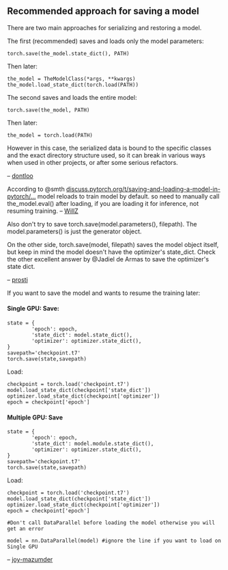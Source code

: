 ## Recommended approach for saving a model

There are two main approaches for serializing and restoring a model.

The first (recommended) saves and loads only the model parameters:

```
torch.save(the_model.state_dict(), PATH)
```

Then later:

```
the_model = TheModelClass(*args, **kwargs)
the_model.load_state_dict(torch.load(PATH))
```

The second saves and loads the entire model:

```
torch.save(the_model, PATH)
```

Then later:

```
the_model = torch.load(PATH)
```

However in this case, the serialized data is bound to the specific classes and the exact directory structure used, so it can break in various ways when used in other projects, or after some serious refactors.

– [dontloo](https://stackoverflow.com/users/3041068/dontloo)

According to @smth [discuss.pytorch.org/t/saving-and-loading-a-model-in-pytorch/…](https://discuss.pytorch.org/t/saving-and-loading-a-model-in-pytorch/2610/7) model reloads to train model by default. so need to manually call the_model.eval() after loading, if you are loading it for inference, not resuming training. – [WillZ](https://stackoverflow.com/users/3123992/willz)

Also don't try to save torch.save(model.parameters(), filepath). The model.parameters() is just the generator object.

On the other side, torch.save(model, filepath) saves the model object itself, but keep in mind the model doesn't have the optimizer's state_dict. Check the other excellent answer by @Jadiel de Armas to save the optimizer's state dict.

– [prosti](https://stackoverflow.com/users/5884955/prosti)




If you want to save the model and wants to resume the training later:

#### Single GPU: Save:

```
state = {
        'epoch': epoch,
        'state_dict': model.state_dict(),
        'optimizer': optimizer.state_dict(),
}
savepath='checkpoint.t7'
torch.save(state,savepath)
```

Load:

```
checkpoint = torch.load('checkpoint.t7')
model.load_state_dict(checkpoint['state_dict'])
optimizer.load_state_dict(checkpoint['optimizer'])
epoch = checkpoint['epoch']
```

#### Multiple GPU: Save

```
state = {
        'epoch': epoch,
        'state_dict': model.module.state_dict(),
        'optimizer': optimizer.state_dict(),
}
savepath='checkpoint.t7'
torch.save(state,savepath)
```

Load:

```
checkpoint = torch.load('checkpoint.t7')
model.load_state_dict(checkpoint['state_dict'])
optimizer.load_state_dict(checkpoint['optimizer'])
epoch = checkpoint['epoch']

#Don't call DataParallel before loading the model otherwise you will get an error

model = nn.DataParallel(model) #ignore the line if you want to load on Single GPU
```

– [joy-mazumder](https://stackoverflow.com/a/61941234)
